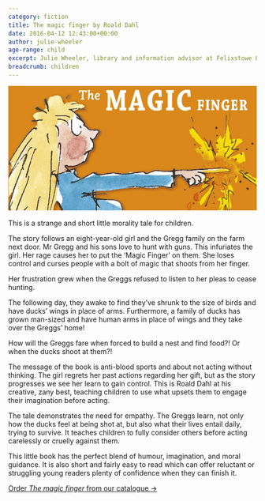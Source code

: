 ```yaml
---
category: fiction
title: The magic finger by Roald Dahl
date: 2016-04-12 12:43:00+00:00
author: julie-wheeler
age-range: child
excerpt: Julie Wheeler, library and information advisor at Felixstowe Library, reviews this Roald Dahl morality tale published in 1966, in honour of Felixstowe Library's 50th anniversary.
breadcrumb: children
---
```

![The magic finger by Roald Dahl](/images/featured/featured-the-magic-finger.jpg)

This is a strange and short little morality tale for children.

The story follows an eight-year-old girl and the Gregg family on the farm next door. Mr Gregg and his sons love to hunt with guns. This infuriates the girl. Her rage causes her to put the ‘Magic Finger’ on them. She loses control and curses people with a bolt of magic that shoots from her finger.

Her frustration grew when the Greggs refused to listen to her pleas to cease hunting.

The following day, they awake to find they’ve shrunk to the size of birds and have ducks’ wings in place of arms. Furthermore, a family of ducks has grown man-sized and have human arms in place of wings and they take over the Greggs’ home!

How will the Greggs fare when forced to build a nest and find food?! Or when the ducks shoot at them?!

The message of the book is anti-blood sports and about not acting without thinking. The girl regrets her past actions regarding her gift, but as the story progresses we see her learn to gain control. This is Roald Dahl at his creative, zany best, teaching children to use what upsets them to engage their imagination before acting.

The tale demonstrates the need for empathy. The Greggs learn, not only how the ducks feel at being shot at, but also what their lives entail daily, trying to survive. It teaches children to fully consider others before acting carelessly or cruelly against them.

This little book has the perfect blend of humour, imagination, and moral guidance. It is also short and fairly easy to read which can offer reluctant or struggling young readers plenty of confidence when they can finish it.

[Order <cite>The magic finger</cite> from our catalogue →](https://suffolk.spydus.co.uk/cgi-bin/spydus.exe/ENQ/OPAC/BIBENQ/6311857?QRY=CTIBIB%3C%20IRN(6388)&QRYTEXT=The%20magic%20finger)

